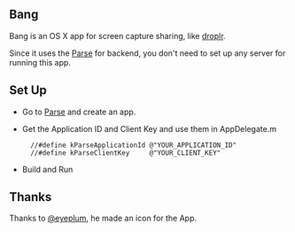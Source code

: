 Bang 
----
Bang is an OS X app for screen capture sharing, like [droplr](https://droplr.com/).

Since it uses the [Parse](https://parse.com/) for backend, you don't need to set up any server for running this app. 

Set Up
----
* Go to [Parse](https://parse.com/) and create an app.
* Get the Application ID and Client Key and use them in AppDelegate.m

		//#define kParseApplicationId @"YOUR_APPLICATION_ID"
		//#define kParseClientKey     @"YOUR_CLIENT_KEY"

* Build and Run


Thanks
----
Thanks to [@eyeplum](https://twitter.com/eyeplum), he made an icon for the App.

